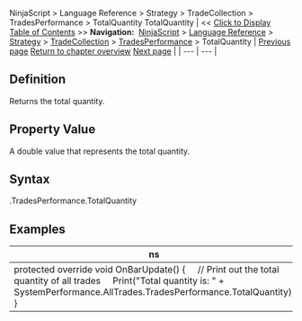 ﻿
NinjaScript > Language Reference > Strategy > TradeCollection > TradesPerformance > TotalQuantity
TotalQuantity
| << [Click to Display Table of Contents](totalquantity.md) >> **Navigation:**     [NinjaScript](ninjascript-1.md) > [Language Reference](language_reference_wip-1.md) > [Strategy](strategy-1.md) > [TradeCollection](tradecollection-1.md) > [TradesPerformance](tradesperformance-1.md) > TotalQuantity | [Previous page](totalcommission-1.md) [Return to chapter overview](tradesperformance-1.md) [Next page](totalslippage-1.md) |
| --- | --- |
## Definition
Returns the total quantity.
 
## Property Value
A double value that represents the total quantity.
 
## Syntax
<TradeCollection>.TradesPerformance.TotalQuantity

## Examples
| ns |
| --- |
| protected override void OnBarUpdate() {      // Print out the total quantity of all trades      Print("Total quantity is: " + SystemPerformance.AllTrades.TradesPerformance.TotalQuantity); } |

 
